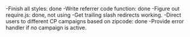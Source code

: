 -Finish all styles: done
-Write referrer code function: done
-Figure out require.js: done, not using
-Get trailing slash redirects working.
-Direct users to different CP campaigns based on zipcode: done
-Provide error handler if *no* campaign is active.
